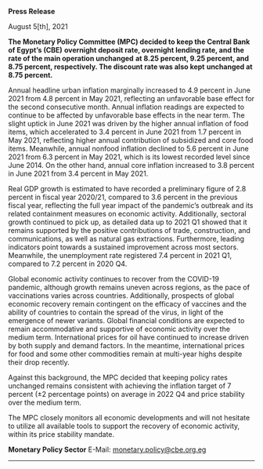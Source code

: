 **Press Release**

August 5[th], 2021

**The Monetary Policy Committee (MPC) decided to keep the Central Bank of Egypt’s (CBE)**
**overnight deposit rate, overnight lending rate, and the rate of the main operation unchanged**
**at 8.25 percent, 9.25 percent, and 8.75 percent, respectively. The discount rate was also kept**
**unchanged at 8.75 percent.**

Annual headline urban inflation marginally increased to 4.9 percent in June 2021 from 4.8
percent in May 2021, reflecting an unfavorable base effect for the second consecutive month.
Annual inflation readings are expected to continue to be affected by unfavorable base effects in
the near term. The slight uptick in June 2021 was driven by the higher annual inflation of food
items, which accelerated to 3.4 percent in June 2021 from 1.7 percent in May 2021, reflecting
higher annual contribution of subsidized and core food items. Meanwhile, annual nonfood
inflation declined to 5.6 percent in June 2021 from 6.3 percent in May 2021, which is its lowest
recorded level since June 2014. On the other hand, annual core inflation increased to 3.8 percent
in June 2021 from 3.4 percent in May 2021.

Real GDP growth is estimated to have recorded a preliminary figure of 2.8 percent in fiscal year
2020/21, compared to 3.6 percent in the previous fiscal year, reflecting the full year impact of
the pandemic’s outbreak and its related containment measures on economic activity.
Additionally, sectoral growth continued to pick up, as detailed data up to 2021 Q1 showed that
it remains supported by the positive contributions of trade, construction, and communications,
as well as natural gas extractions. Furthermore, leading indicators point towards a sustained
improvement across most sectors. Meanwhile, the unemployment rate registered 7.4 percent in
2021 Q1, compared to 7.2 percent in 2020 Q4.

Global economic activity continues to recover from the COVID-19 pandemic, although growth
remains uneven across regions, as the pace of vaccinations varies across countries. Additionally,
prospects of global economic recovery remain contingent on the efficacy of vaccines and the
ability of countries to contain the spread of the virus, in light of the emergence of newer variants.
Global financial conditions are expected to remain accommodative and supportive of economic
activity over the medium term. International prices for oil have continued to increase driven by
both supply and demand factors. In the meantime, international prices for food and some other
commodities remain at multi-year highs despite their drop recently.

Against this background, the MPC decided that keeping policy rates unchanged remains
consistent with achieving the inflation target of 7 percent (±2 percentage points) on average in
2022 Q4 and price stability over the medium term.

The MPC closely monitors all economic developments and will not hesitate to utilize all available
tools to support the recovery of economic activity, within its price stability mandate.

**Monetary Policy Sector**
E-Mail: monetary.policy@cbe.org.eg


-----

